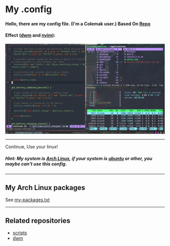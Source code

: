 # My .config

#### Hello, there are my config file. (I'm a Colemak user.) **Based On [Repo](https://github.com/theniceboy/.config)**

#### Effect ([dwm](https://github.com/KiteAB/dwm) and [nvim](https://github.com/KiteAB/nvim)):

![](./screenshots/1.png)

---

Continue, Use your linux!

##### Hint: My system is [Arch Linux](https://www.archlinux.org), if your system is [ubuntu](https://www.ubuntu.com) or other, you maybe can't use this config.

---

## My Arch Linux packages

See [my-packages.txt](my-packages.txt)

---

## Related repositories

- [scripts](https://github.com/KiteAB/scripts)
- [dwm](https://github.com/KiteAB/dwm)
